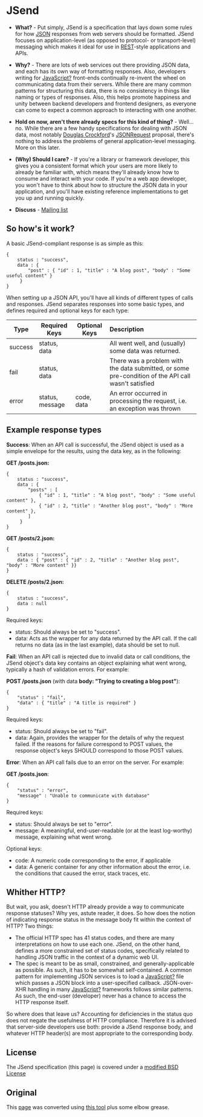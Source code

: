 # JSend

  - **What?** - Put simply, JSend is a specification that lays down some rules for how [<span class="icon">JSON</span>](http://json.org) responses from web servers should be formatted. JSend focuses on application-level (as opposed to protocol- or transport-level) messaging which makes it ideal for use in [<span class="icon">REST</span>](http://en.wikipedia.org/wiki/Representational_State_Transfer)-style applications and APIs.

  - **Why?** - There are lots of web services out there providing JSON data, and each has its own way of formatting responses. Also, developers writing for [JavaScript?](https://labs.omniti.com/labs/jsend/wiki/JavaScript) front-ends continually re-invent the wheel on communicating data from their servers. While there are many common patterns for structuring this data, there is no consistency in things like naming or types of responses. Also, this helps promote happiness and unity between backend developers and frontend designers, as everyone can come to expect a common approach to interacting with one another.

  - **Hold on now, aren't there already specs for this kind of thing?** - Well... no. While there are a few handy specifications for dealing with JSON data, most notably [<span class="icon">Douglas Crockford</span>](http://www.crockford.com/)'s [<span class="icon">JSONRequest</span>](http://www.json.org/JSONRequest.html) proposal, there's nothing to address the problems of general application-level messaging. More on this later.

  - **(Why) Should I care?** - If you're a library or framework developer, this gives you a consistent format which your users are more likely to already be familiar with, which means they'll already know how to consume and interact with your code. If you're a web app developer, you won't have to think about how to structure the JSON data in your application, and you'll have existing reference implementations to get you up and running quickly.

  - **Discuss** - [<span class="icon">Mailing list</span>](http://lists.omniti.com/mailman/listinfo/jsend-users)

## So how's it work?

A basic JSend-compliant response is as simple as this:

```
{
    status : "success",
    data : {
        "post" : { "id" : 1, "title" : "A blog post", "body" : "Some useful content" }
     }
}
```

When setting up a JSON API, you'll have all kinds of different types of calls and responses. JSend separates responses into some basic types, and defines required and optional keys for each type:

| Type     | Required Keys   | Optional Keys | Description                                                                                         |
|----------|-----------------|---------------|:----------------------------------------------------------------------------------------------------|
| success  | status, data    |               | All went well, and (usually) some data was returned.                                                |
| fail     | status, data    |               | There was a problem with the data submitted, or some pre-condition of the API call wasn't satisfied |
| error    | status, message | code, data    | An error occurred in processing the request, i.e. an exception was thrown                           |

## Example response types

**Success**: When an API call is successful, the JSend object is used as a simple envelope for the results, using the data key, as in the following:

**GET /posts.json:**

```
{
    status : "success",
    data : {
        "posts" : [
            { "id" : 1, "title" : "A blog post", "body" : "Some useful content" },
            { "id" : 2, "title" : "Another blog post", "body" : "More content" },
        ]
     }
}
```

**GET /posts/2.json:**

```
{
    status : "success",
    data : { "post" : { "id" : 2, "title" : "Another blog post", "body" : "More content" }}
}
```

**DELETE /posts/2.json:**

```
{
    status : "success",
    data : null
}
```

Required keys:

  - status: Should always be set to "success".
  - data: Acts as the wrapper for any data returned by the API call. If the call returns no data (as in the last example), data should be set to null.

**Fail**: When an API call is rejected due to invalid data or call conditions, the JSend object's data key contains an object explaining what went wrong, typically a hash of validation errors. For example:

**POST /posts.json** (with data **body: "Trying to creating a blog post"**):

```
{
    "status" : "fail",
    "data" : { "title" : "A title is required" }
}
```

Required keys:

  - status: Should always be set to "fail".
  - data: Again, provides the wrapper for the details of why the request failed. If the reasons for failure correspond to POST values, the response object's keys SHOULD correspond to those POST values.

**Error**: When an API call fails due to an error on the server. For example:

**GET /posts.json**:

```
{
    "status" : "error",
    "message" : "Unable to communicate with database"
}
```

Required keys:

  - status: Should always be set to "error".
  - message: A meaningful, end-user-readable (or at the least log-worthy) message, explaining what went wrong.

Optional keys:

  - code: A numeric code corresponding to the error, if applicable
  - data: A generic container for any other information about the error, i.e. the conditions that caused the error, stack traces, etc.

## Whither HTTP?

But wait, you ask, doesn't HTTP already provide a way to communicate response statuses? Why yes, astute reader, it does. So how does the notion of indicating response status in the message body fit within the context of HTTP? Two things:

  - The official HTTP spec has 41 status codes, and there are many interpretations on how to use each one. JSend, on the other hand, defines a more constrained set of status codes, specifically related to handling JSON traffic in the context of a dynamic web UI.
  - The spec is meant to be as small, constrained, and generally-applicable as possible. As such, it has to be somewhat self-contained. A common pattern for implementing JSON services is to load a [JavaScript?](https://labs.omniti.com/labs/jsend/wiki/JavaScript) file which passes a JSON block into a user-specified callback. JSON-over-XHR handling in many [JavaScript?](https://labs.omniti.com/labs/jsend/wiki/JavaScript) frameworks follows similar patterns. As such, the end-user (developer) never has a chance to access the HTTP response itself.

So where does that leave us? Accounting for deficiencies in the status quo does not negate the usefulness of HTTP compliance. Therefore it is advised that server-side developers use both: provide a JSend response body, and whatever HTTP header(s) are most appropriate to the corresponding body.

## License

The JSend specification (this page) is covered under a [modified BSD License](https://labs.omniti.com/labs/jsend/wiki/License)

## Original

This [page](https://labs.omniti.com/labs/jsend) was converted using [this tool](https://www.browserling.com/tools/html-to-markdown) plus some elbow grease.
